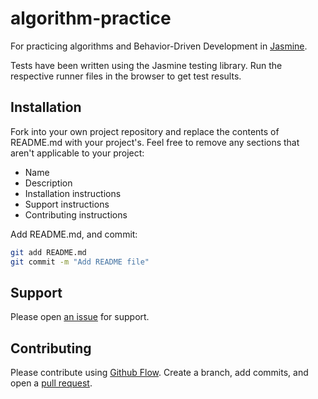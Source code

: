 # algorithm-practice

For practicing algorithms and Behavior-Driven Development in [Jasmine](https://jasmine.github.io/2.4/introduction.html). 

Tests have been written using the Jasmine testing library. Run the respective runner files in the browser to get test results.

## Installation

Fork into your own project repository and replace the contents of README.md with your project's. Feel free to remove any sections that aren't applicable to your project:

- Name
- Description
- Installation instructions
- Support instructions
- Contributing instructions

Add README.md, and commit:

```bash
git add README.md
git commit -m "Add README file"
```

## Support

Please open [an issue](https://github.com/ThuyNT13/algorithm-practice/issues) for support.

## Contributing

Please contribute using [Github Flow](https://guides.github.com/introduction/flow/). Create a branch, add commits, and open a [pull request](https://github.com/ThuyNT13/algorithm-practice/pulls).
